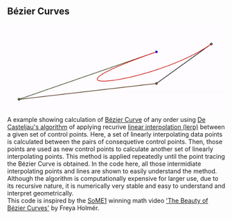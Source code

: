 ## Bézier Curves
![alt text](screenshot.gif "Screen shot")  
A example showing calculation of [Bézier Curve](https://en.wikipedia.org/wiki/B%C3%A9zier_curve) of any order using [De Casteljau's algorithm](https://en.wikipedia.org/wiki/De_Casteljau%27s_algorithm) of applying recurive [linear interpolation (lerp)](https://en.wikipedia.org/wiki/Linear_interpolation) between a given set of control points. Here, a set of linearly interpolating data points is calculated between the pairs of consequetive control points. Then, those points are used as new control points to calculate another set of linearly interpolating points. This method is applied repeatedly until the point tracing the Bézier Curve is obtained. In the code here, all those intermidiate interpolating points and lines are shown to easily understand the method. Although the algorithm is computationally expensive for larger use, due to its recursive nature, it is numerically very stable and easy to understand and interpret geometrically.    
This code is inspired by the [SoME1](https://www.3blue1brown.com/blog/some1-results) winning math video ['The Beauty of Bézier Curves'](https://www.youtube.com/watch?v=aVwxzDHniEw) by Freya Holmér.